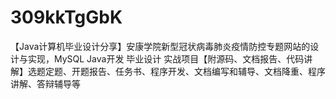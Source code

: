 # 309kkTgGbK
【Java计算机毕业设计分享】安康学院新型冠状病毒肺炎疫情防控专题网站的设计与实现，MySQL Java开发 毕业设计 实战项目【附源码、文档报告、代码讲解】选题定题、开题报告、任务书、程序开发、文档编写和辅导、文档降重、程序讲解、答辩辅导等
